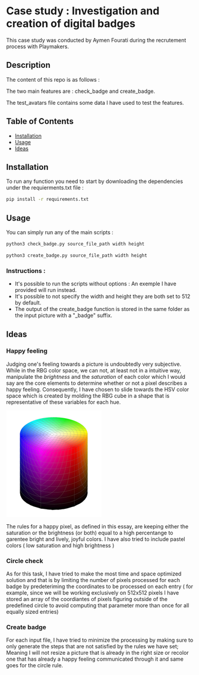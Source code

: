 # Case study : Investigation and creation of digital badges

This case study was conducted by Aymen Fourati during the recrutement process with Playmakers.

## Description

The content of this repo is as follows : 

The two main features are : check_badge and create_badge.

The test_avatars file contains some data I have used to test the features.

## Table of Contents

- [Installation](#installation)
- [Usage](#usage)
- [Ideas](#ideas)

## Installation

To run any function you need to start by downloading the dependencies under the requierments.txt file : 

```bash
pip install -r requirements.txt
```

## Usage

You can simply run any of the main scripts : 

```bash
python3 check_badge.py source_file_path width height
```

```bash
python3 create_badge.py source_file_path width height
```
### Instructions : 

- It's possible to run the scripts without options : An exemple I have provided will run instead. 
- It's possible to not specify the width and height they are both set to 512 by default. 
- The output of the create_badge function is stored in the same folder as the input picture with a "_badge" suffix.


## Ideas

### Happy feeling 

Judging one's feeling towards a picture is undoubtedly very subjective. While in the RBG color space, we can not, at least not in a intuitive way, manipulate the *brightness* and the *saturation* of each color which I would say are the core elements to determine whether or not a pixel describes a happy feeling. Consequently, I have chosen to slide towards the HSV color space which is created by molding the RBG cube in a shape that is representative of these variables for each hue.

![Alt Text](./HSV.png)

The rules for a happy pixel, as defined in this essay, are keeping either the saturation or the brightness (or both) equal to a high percentange to garentee bright and lively, joyful colors. I have also tried to include pastel colors ( low saturation and high brightness )

### Circle check

As for this task, I have tried to make the most time and space optimized solution and that is by limiting the number of pixels processed for each badge by predeteriming the coordinates to be processed on each entry ( for example, since we will be working exclusively on 512x512 pixels I have stored an array of the coordiantes of pixels figuring outside of the predefined circle to avoid computing that parameter more than once for all equally sized entries)

### Create badge

For each input file, I have tried to minimize the processing by making sure to only generate the steps that are not satisfied by the rules we have set; Meaning I will not resize a picture that is already in the right size or recolor one that has already a happy feeling communicated through it and same goes for the circle rule. 


